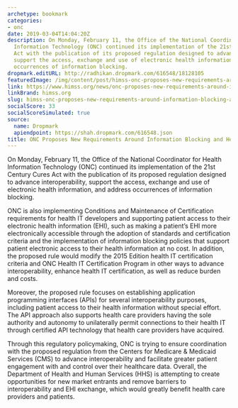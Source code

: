 ```yaml
---
archetype: bookmark
categories:
- onc
date: 2019-03-04T14:04:20Z
description: On Monday, February 11, the Office of the National Coordinator for Health
  Information Technology (ONC) continued its implementation of the 21st Century Cures
  Act with the publication of its proposed regulation designed to advance interoperability,
  support the access, exchange and use of electronic health information, and address
  occurrences of information blocking.
dropmark.editURL: http://radhikan.dropmark.com/616548/18128105
featuredImage: /img/content/post/himss-onc-proposes-new-requirements-around-information-blocking-and-health-it-certification.jpg
link: https://www.himss.org/news/onc-proposes-new-requirements-around-information-blocking-and-health-it-certification
linkBrand: himss.org
slug: himss-onc-proposes-new-requirements-around-information-blocking-and-health-it-certification
socialScore: 33
socialScoreSimulated: true
source:
  name: Dropmark
  apiendpoint: https://shah.dropmark.com/616548.json
title: ONC Proposes New Requirements Around Information Blocking and Health IT Certification
---
```

On Monday, February 11, the Office of the National Coordinator for Health Information Technology (ONC) continued its implementation of the 21st Century Cures Act with the publication of its proposed regulation designed to advance interoperability, support the access, exchange and use of electronic health information, and address occurrences of information blocking.

ONC is also implementing Conditions and Maintenance of Certification requirements for health IT developers and supporting patient access to their electronic health information (EHI), such as making a patient’s EHI more electronically accessible through the adoption of standards and certification criteria and the implementation of information blocking policies that support patient electronic access to their health information at no cost. In addition, the proposed rule would modify the 2015 Edition health IT certification criteria and ONC Health IT Certification Program in other ways to advance interoperability, enhance health IT certification, as well as reduce burden and costs.

Moreover, the proposed rule focuses on establishing application programming interfaces (APIs) for several interoperability purposes, including patient access to their health information without special effort. The API approach also supports health care providers having the sole authority and autonomy to unilaterally permit connections to their health IT through certified API technology that health care providers have acquired.

Through this regulatory policymaking, ONC is trying to ensure coordination with the proposed regulation from the Centers for Medicare & Medicaid Services (CMS) to advance interoperability and facilitate greater patient engagement with and control over their healthcare data. Overall, the Department of Health and Human Services (HHS) is attempting to create opportunities for new market entrants and remove barriers to interoperability and EHI exchange, which would greatly benefit health care providers and patients.

